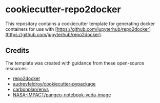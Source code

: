 # cookiecutter-repo2docker

This repository contains a cookiecutter template for generating docker containers for use with [https://github.com/jupyterhub/repo2docker](https://github.com/jupyterhub/repo2docker).

## Credits

The template was created with guidance from these open-source resources:
- [repo2docker](https://github.com/jupyterhub/repo2docker)
- [audreyfeldroy/cookiecutter-pypackage](https://github.com/audreyfeldroy/cookiecutter-pypackage)
- [carbonplan/envs](https://github.com/carbonplan/envs)
- [NASA-IMPACT/pangeo-notebook-veda-image](https://github.com/NASA-IMPACT/pangeo-notebook-veda-image)
